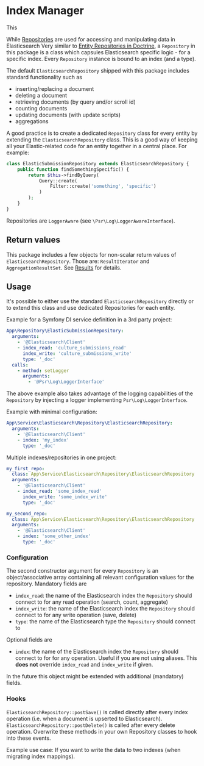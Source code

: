 # Index Manager
This 

While [Repositories](REPOSITORY.md) are used for accessing and manipulating data in Elasticsearch
Very similar to [Entity Repositories in Doctrine](https://www.doctrine-project.org/projects/doctrine-orm/en/2.6/reference/working-with-objects.html), a `Repository` in this package is a class which capsules Elasticsearch specific logic - for a specific index.
Every `Repository` instance is bound to an index (and a type).

The default `ElasticsearchRepository` shipped with this package includes standard functionality such as
 - inserting/replacing a document
 - deleting a document
 - retrieving documents (by query and/or scroll id)
 - counting documents
 - updating documents (with update scripts)
 - aggregations

A good practice is to create a dedicated `Repository` class for every entity by extending the `ElasticsearchRepository` class. This is a good way of keeping all your Elastic-related code for an entity together in a central place. For example:
```php
class ElasticSubmissionRepository extends ElasticsearchRepository {
    public function findSomethingSpecific() {
        return $this->findByQuery(
            Query::create(
                Filter::create('something', 'specific')
            )
        );
    }
}
``` 

Repositories are `LoggerAware` (see `\Psr\Log\LoggerAwareInterface`).

## Return values
This package includes a few objects for non-scalar return values of `ElasticsearchRepository`. Those are: `ResultIterator` and `AggregationResultSet`. See [Results](RESULTS.md) for details.

## Usage
It's possible to either use the standard `ElasticsearchRepository` directly or to extend this class and use dedicated Repositories for each entity.

Example for a Symfony DI service definition in a 3rd party project:
```yaml
App\Repository\ElasticSubmissionRepository:
  arguments:
    - '@Elasticsearch\Client'
    - index_read: 'culture_submissions_read'
      index_write: 'culture_submissions_write'
      type: '_doc'
  calls:
    - method: setLogger
      arguments:
        - '@Psr\Log\LoggerInterface'
```

The above example also takes advantage of the logging capabilities of the `Repository` by injecting a logger implementing `Psr\Log\LoggerInterface`.

Example with minimal configuration:
```yaml
App\Service\Elasticsearch\Repository\ElasticsearchRepository:
  arguments:
    - '@Elasticsearch\Client'
    - index: 'my_index'
      type: '_doc'
```

Multiple indexes/repositories in one project:
```yaml
my_first_repo:
  class: App\Service\Elasticsearch\Repository\ElasticsearchRepository
  arguments:
    - '@Elasticsearch\Client'
    - index_read: 'some_index_read'
      index_write: 'some_index_write'
      type: '_doc'

my_second_repo:
  class: App\Service\Elasticsearch\Repository\ElasticsearchRepository
  arguments:
    - '@Elasticsearch\Client'
    - index: 'some_other_index'
      type: '_doc'
```

### Configuration
The second constructor argument for every `Repository` is an object/associative array containing all relevant configuration values for the repository.
Mandatory fields are
 - `index_read`: the name of the Elasticsearch index the `Repository` should connect to for any read operation (search, count, aggregate)
 - `index_write`: the name of the Elasticsearch index the `Repository` should connect to for any write operation (save, delete)
 - `type`: the name of the Elasticsearch type the `Repository` should connect to

Optional fields are
- `index`: the name of the Elasticsearch index the `Repository` should connect to for for any operation. Useful if you are not using aliases. This **does not** override `index_read` and `index_write` if given.

In the future this object might be extended with additional (mandatory) fields.

### Hooks
`ElasticsearchRepository::postSave()` is called directly after every index operation (i.e. when a document is upserted to Elasticsearch). `ElasticsearchRepository::postDelete()` is called after every delete operation.
Overwrite these methods in your own Repository classes to hook into these events.


Example use case: If you want to write the data to two indexes (when migrating index mappings). 
